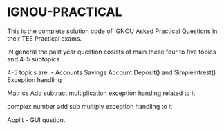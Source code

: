 # IGNOU-PRACTICAL
This is the complete solution code of IGNOU Asked Practical Questions in their TEE Practical exams.


IN general the past year question cosists of main these 
        four to five topics and
                             4-5 subtopics


4-5 topics are :-
    Accounts
    Savings Account
    Deposit() and Simpleintrest()
    Exception handling

Matrics
    Add
    subtract
    multiplication
        exception handing related to it

complex number
    add
    sub
    multiply
        exception handling to it

Applit - GUI qustion.
